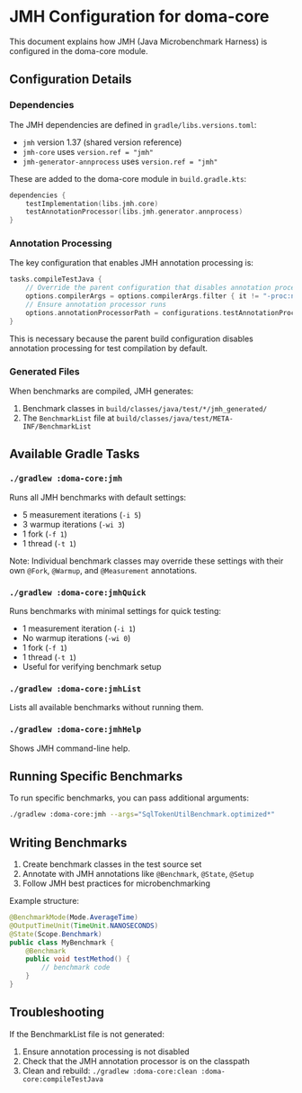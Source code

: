# JMH Configuration for doma-core

This document explains how JMH (Java Microbenchmark Harness) is configured in the doma-core module.

## Configuration Details

### Dependencies

The JMH dependencies are defined in `gradle/libs.versions.toml`:
- `jmh` version 1.37 (shared version reference)
- `jmh-core` uses `version.ref = "jmh"`
- `jmh-generator-annprocess` uses `version.ref = "jmh"`

These are added to the doma-core module in `build.gradle.kts`:
```kotlin
dependencies {
    testImplementation(libs.jmh.core)
    testAnnotationProcessor(libs.jmh.generator.annprocess)
}
```

### Annotation Processing

The key configuration that enables JMH annotation processing is:
```kotlin
tasks.compileTestJava {
    // Override the parent configuration that disables annotation processing
    options.compilerArgs = options.compilerArgs.filter { it != "-proc:none" }
    // Ensure annotation processor runs
    options.annotationProcessorPath = configurations.testAnnotationProcessor.get()
}
```

This is necessary because the parent build configuration disables annotation processing for test compilation by default.

### Generated Files

When benchmarks are compiled, JMH generates:
1. Benchmark classes in `build/classes/java/test/*/jmh_generated/`
2. The `BenchmarkList` file at `build/classes/java/test/META-INF/BenchmarkList`

## Available Gradle Tasks

### `./gradlew :doma-core:jmh`
Runs all JMH benchmarks with default settings:
- 5 measurement iterations (`-i 5`)
- 3 warmup iterations (`-wi 3`)
- 1 fork (`-f 1`)
- 1 thread (`-t 1`)

Note: Individual benchmark classes may override these settings with their own `@Fork`, `@Warmup`, and `@Measurement` annotations.

### `./gradlew :doma-core:jmhQuick`
Runs benchmarks with minimal settings for quick testing:
- 1 measurement iteration (`-i 1`)
- No warmup iterations (`-wi 0`)
- 1 fork (`-f 1`)
- 1 thread (`-t 1`)
- Useful for verifying benchmark setup

### `./gradlew :doma-core:jmhList`
Lists all available benchmarks without running them.

### `./gradlew :doma-core:jmhHelp`
Shows JMH command-line help.

## Running Specific Benchmarks

To run specific benchmarks, you can pass additional arguments:
```bash
./gradlew :doma-core:jmh --args="SqlTokenUtilBenchmark.optimized*"
```

## Writing Benchmarks

1. Create benchmark classes in the test source set
2. Annotate with JMH annotations like `@Benchmark`, `@State`, `@Setup`
3. Follow JMH best practices for microbenchmarking

Example structure:
```java
@BenchmarkMode(Mode.AverageTime)
@OutputTimeUnit(TimeUnit.NANOSECONDS)
@State(Scope.Benchmark)
public class MyBenchmark {
    @Benchmark
    public void testMethod() {
        // benchmark code
    }
}
```

## Troubleshooting

If the BenchmarkList file is not generated:
1. Ensure annotation processing is not disabled
2. Check that the JMH annotation processor is on the classpath
3. Clean and rebuild: `./gradlew :doma-core:clean :doma-core:compileTestJava`